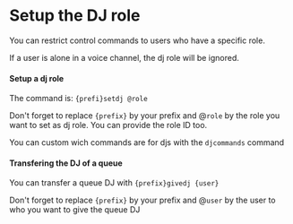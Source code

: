 # Setup the DJ role

You can restrict control commands to users who have a specific role.

If a user is alone in a voice channel, the dj role will be ignored.

#### Setup a dj role

The command is: `{prefi}setdj @role`&#x20;

Don't forget to replace `{prefix}` by your prefix and @`role` by the role you want to set as dj role. You can provide the role ID too.&#x20;

You can custom wich commands are for djs with the `djcommands` command

#### Transfering the DJ of a queue

You can transfer a queue DJ with `{prefix}givedj {user}`&#x20;

Don't forget to replace `{prefix}` by your prefix and @`user` by the user to who you want to give the queue DJ

